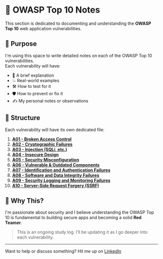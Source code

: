 # 🔐 OWASP Top 10 Notes

This section is dedicated to documenting and understanding the **OWASP Top 10** web application vulnerabilities.

## 📌 Purpose

I'm using this space to write detailed notes on each of the OWASP Top 10 vulnerabilities.  
Each vulnerability will have:

- 🧠 A brief explanation  
- 💥 Real-world examples  
- 🛠️ How to test for it  
- 🛡️ How to prevent or fix it  
- ✍️ My personal notes or observations

## 🧱 Structure

Each vulnerability will have its own dedicated file:

1. **[A01 - Broken Access Control](./A01_Broken_Access_Control)**
2. **[A02 - Cryptographic Failures](./A02_Cryptographic_Failures)**
3. **[A03 - Injection (SQLi, etc.)](./A03_Injection)**
4. **[A04 - Insecure Design](./A04_Insecure_Design)**
5. **[A05 - Security Misconfiguration](./A05_Security_Misconfiguration)**
6. **[A06 - Vulnerable & Outdated Components](./A06_Outdated_Components)**
7. **[A07 - Identification and Authentication Failures](./A07_Auth_Failures)**
8. **[A08 - Software and Data Integrity Failures](./A08_Integrity_Failures)**
9. **[A09 - Security Logging and Monitoring Failures](./A09_Logging_Monitoring)**
10. **[A10 - Server-Side Request Forgery (SSRF)](./A10_SSRF)**

## 🧠 Why This?

I'm passionate about security and I believe understanding the OWASP Top 10 is fundamental to building secure apps and becoming a solid **Red Teamer**.

> This is an ongoing study log. I’ll be updating it as I go deeper into each vulnerability.

---

Want to help or discuss something? Hit me up on [LinkedIn](https://www.linkedin.com/in/0xmuka/)
